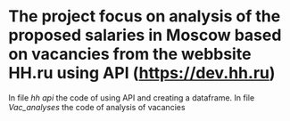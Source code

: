 # The project focus on analysis of the proposed salaries in Moscow based on vacancies from the webbsite HH.ru using API (https://dev.hh.ru)
In file *hh api* the code of using API and creating a dataframe.
In file *Vac_analyses* the code of analysis of vacancies
